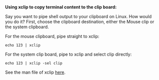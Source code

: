 **Using xclip to copy terminal content to the clip board:**

Say you want to pipe shell output to your clipboard on Linux. How would you do it?
First, choose the clipboard destination, either the Mouse clip or the system clipboard.

For the mouse clipboard, pipe straight to xclip:

    echo 123 | xclip

For the system clip board, pipe to xclip and select clip directly:

    echo 123 | xclip -sel clip

See the man file of xclip [here](https://linux.die.net/man/1/xclip).

